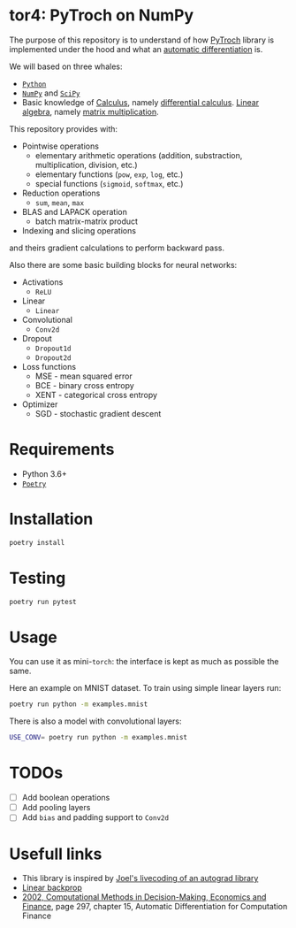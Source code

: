 # tor4: PyTroch on NumPy

The purpose of this repository is to understand of how [PyTroch](https://pytorch.org/)
library is implemented under the hood and what an
[automatic differentiation](https://en.wikipedia.org/wiki/Automatic_differentiation) is.

We will based on three whales:

- [`Python`](https://www.python.org/)
- [`NumPy`](https://numpy.org/) and [`SciPy`](https://www.scipy.org/)
- Basic knowledge of [Calculus](https://en.wikipedia.org/wiki/Calculus),
  namely [differential calculus](https://en.wikipedia.org/wiki/Differential_calculus).
  [Linear algebra](https://en.wikipedia.org/wiki/Linear_algebra),
  namely [matrix multiplication](https://en.wikipedia.org/wiki/Matrix_multiplication).

This repository provides with:

* Pointwise operations
    - elementary arithmetic operations (addition, substraction, multiplication, division, etc.)
    - elementary functions (`pow`, `exp`, `log`, etc.)
    - special functions (`sigmoid`, `softmax`, etc.)
* Reduction operations
    - `sum`, `mean`, `max`
* BLAS  and LAPACK operation
    - batch matrix-matrix product
* Indexing and slicing operations

and theirs gradient calculations to perform backward pass.

Also there are some basic building blocks for neural networks:

* Activations
    - `ReLU`
* Linear
    - `Linear`
* Convolutional
    - `Conv2d`
* Dropout
    - `Dropout1d`
    - `Dropout2d`
* Loss functions
    - MSE - mean squared error
    - BCE - binary cross entropy
    - XENT - categorical cross entropy
* Optimizer
    - SGD - stochastic gradient descent

# Requirements

- Python 3.6+
- [`Poetry`](https://python-poetry.org/)

# Installation

```bash
poetry install
```

# Testing

```bash
poetry run pytest
```

# Usage

You can use it as mini-`torch`: the interface is kept as much as possible the same.

Here an example on MNIST dataset. To train using simple linear layers run:

```bash
poetry run python -m examples.mnist
```

There is also a model with convolutional layers:

```bash
USE_CONV= poetry run python -m examples.mnist
```

# TODOs

- [ ] Add boolean operations
- [ ] Add pooling layers
- [ ] Add `bias` and padding support to `Conv2d`

# Usefull links

- This library is inspired by [Joel's livecoding of an autograd library](https://www.youtube.com/watch?v=RxmBukb-Om4&list=PLeDtc0GP5ICldMkRg-DkhpFX1rRBNHTCs)
- [Linear backprop](http://cs231n.stanford.edu/handouts/linear-backprop.pdf)
- [2002, Computational Methods in Decision-Making, Economics and Finance](https://www.springer.com/gp/book/9781402008399), page 297, chapter 15, Automatic Differentiation for Computation Finance
